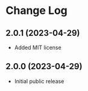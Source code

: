 # Change Log

## 2.0.1 (2023-04-29)
- Added MIT license

## 2.0.0 (2023-04-29)
- Initial public release
